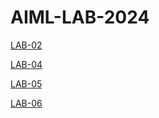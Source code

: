 # AIML-LAB-2024
[LAB-02](https://github.com/siddugoud6966/AIML-LAB-2024/blob/main/LAB_02.ipynb)

[LAB-04](https://github.com/siddugoud6966/AIML-LAB-2024/blob/main/Lab04.ipynb)

[LAB-05](https://github.com/siddugoud6966/AIML-LAB-2024/blob/main/lab05.ipynb)

[LAB-06](https://github.com/siddugoud6966/AIML-LAB-2024/blob/main/LAB06.ipynb)


